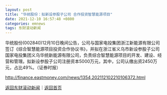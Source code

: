 ```yaml
---
layout: post
title: "华统股份：拟新设参股子公司 合作投资智慧能源项目"
date: 2021-12-10 16:57:48 +0800
categories: emnews
tags: 东财滚动新闻
---
```


华统股份(002840)12月10日晚间公告，公司与国家电投集团浙江新能源有限公司签订《综合智慧能源项目投资合作协议书》，并拟在浙江省义乌市新设参股子公司国家电投集团义乌华统新能源有限公司，负责综合智慧能源项目的开发、建设、经营和管理。拟新设参股子公司注册资本5000万元，其中，公司认缴出资2450万元，占比49%。（证券时报）

<http://finance.eastmoney.com/news/1354,202112102210106372.html>

[返回东财滚动新闻](//finews.withounder.com/emnews/)｜[返回首页](//finews.withounder.com/)